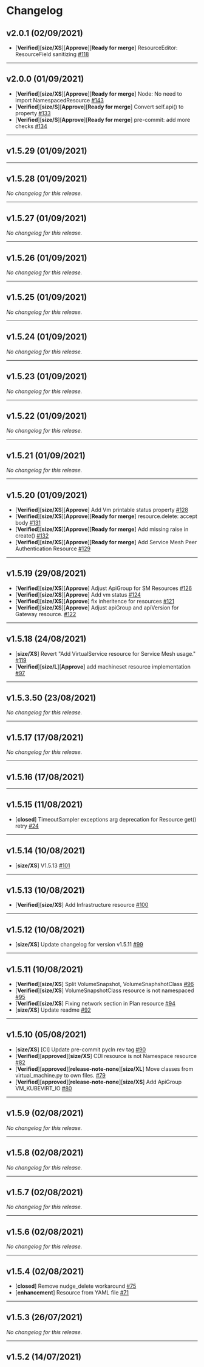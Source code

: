 # Changelog

## v2.0.1 (02/09/2021)
- [**Verified**][**size/XS**][**Approve**][**Ready for merge**] ResourceEditor: ResourceField sanitizing [#118](https://github.com/RedHatQE/openshift-python-wrapper/pull/118)

---

## v2.0.0 (01/09/2021)
- [**Verified**][**size/XS**][**Approve**][**Ready for merge**] Node: No need to import NamespacedResource [#143](https://github.com/RedHatQE/openshift-python-wrapper/pull/143)
- [**Verified**][**size/S**][**Approve**][**Ready for merge**] Convert self.api() to property [#133](https://github.com/RedHatQE/openshift-python-wrapper/pull/133)
- [**Verified**][**size/S**][**Approve**][**Ready for merge**] pre-commit: add more checks [#134](https://github.com/RedHatQE/openshift-python-wrapper/pull/134)

---

## v1.5.29 (01/09/2021)

---

## v1.5.28 (01/09/2021)
*No changelog for this release.*

---

## v1.5.27 (01/09/2021)
*No changelog for this release.*

---

## v1.5.26 (01/09/2021)
*No changelog for this release.*

---

## v1.5.25 (01/09/2021)
*No changelog for this release.*

---

## v1.5.24 (01/09/2021)
*No changelog for this release.*

---

## v1.5.23 (01/09/2021)
*No changelog for this release.*

---

## v1.5.22 (01/09/2021)
*No changelog for this release.*

---

## v1.5.21 (01/09/2021)
*No changelog for this release.*

---

## v1.5.20 (01/09/2021)
- [**Verified**][**size/XS**][**Approve**] Add Vm printable status property [#128](https://github.com/RedHatQE/openshift-python-wrapper/pull/128)
- [**Verified**][**size/XS**][**Approve**][**Ready for merge**] resource.delete: accept body [#131](https://github.com/RedHatQE/openshift-python-wrapper/pull/131)
- [**Verified**][**size/XS**][**Approve**][**Ready for merge**] Add missing raise in create() [#132](https://github.com/RedHatQE/openshift-python-wrapper/pull/132)
- [**Verified**][**size/XS**][**Approve**][**Ready for merge**] Add Service Mesh Peer Authentication Resource [#129](https://github.com/RedHatQE/openshift-python-wrapper/pull/129)

---

## v1.5.19 (29/08/2021)
- [**Verified**][**size/XS**][**Approve**] Adjust ApiGroup for SM Resources [#126](https://github.com/RedHatQE/openshift-python-wrapper/pull/126)
- [**Verified**][**size/XS**][**Approve**] Add vm status [#124](https://github.com/RedHatQE/openshift-python-wrapper/pull/124)
- [**Verified**][**size/XS**][**Approve**] fix inheritence for resources [#121](https://github.com/RedHatQE/openshift-python-wrapper/pull/121)
- [**Verified**][**size/XS**][**Approve**] Adjust apiGroup and apiVersion for Gateway resource. [#122](https://github.com/RedHatQE/openshift-python-wrapper/pull/122)

---

## v1.5.18 (24/08/2021)
- [**size/XS**] Revert "Add VirtualService resource for Service Mesh usage." [#119](https://github.com/RedHatQE/openshift-python-wrapper/pull/119)
- [**Verified**][**size/L**][**Approve**] add machineset resource implementation [#97](https://github.com/RedHatQE/openshift-python-wrapper/pull/97)

---

## v1.5.3.50 (23/08/2021)
*No changelog for this release.*

---

## v1.5.17 (17/08/2021)
*No changelog for this release.*

---

## v1.5.16 (17/08/2021)

---

## v1.5.15 (11/08/2021)
- [**closed**] TimeoutSampler exceptions arg deprecation for Resource get() retry [#24](https://github.com/RedHatQE/openshift-python-wrapper/pull/24)

---

## v1.5.14 (10/08/2021)
- [**size/XS**] V1.5.13 [#101](https://github.com/RedHatQE/openshift-python-wrapper/pull/101)

---

## v1.5.13 (10/08/2021)
- [**Verified**][**size/XS**] Add Infrastructure resource [#100](https://github.com/RedHatQE/openshift-python-wrapper/pull/100)

---

## v1.5.12 (10/08/2021)
- [**size/XS**] Update changelog for version v1.5.11 [#99](https://github.com/RedHatQE/openshift-python-wrapper/pull/99)

---

## v1.5.11 (10/08/2021)
- [**Verified**][**size/XS**] Split VolumeSnapshot, VolumeSnaphshotClass [#96](https://github.com/RedHatQE/openshift-python-wrapper/pull/96)
- [**Verified**][**size/XS**] VolumeSnapshotClass resource is not namespaced [#95](https://github.com/RedHatQE/openshift-python-wrapper/pull/95)
- [**Verified**][**size/XS**] Fixing network section in Plan resource [#94](https://github.com/RedHatQE/openshift-python-wrapper/pull/94)
- [**size/XS**] Update readme [#92](https://github.com/RedHatQE/openshift-python-wrapper/pull/92)

---

## v1.5.10 (05/08/2021)
- [**size/XS**] [CI] Update pre-commit pycln rev tag [#90](https://github.com/RedHatQE/openshift-python-wrapper/pull/90)
- [**Verified**][**approved**][**size/XS**] CDI resource is not Namespace resource [#82](https://github.com/RedHatQE/openshift-python-wrapper/pull/82)
- [**Verified**][**approved**][**release-note-none**][**size/XL**] Move classes from virtual_machine.py to own files. [#79](https://github.com/RedHatQE/openshift-python-wrapper/pull/79)
- [**Verified**][**approved**][**release-note-none**][**size/XS**] Add ApiGroup VM_KUBEVIRT_IO [#80](https://github.com/RedHatQE/openshift-python-wrapper/pull/80)

---

## v1.5.9 (02/08/2021)
*No changelog for this release.*

---

## v1.5.8 (02/08/2021)
*No changelog for this release.*

---

## v1.5.7 (02/08/2021)
*No changelog for this release.*

---

## v1.5.6 (02/08/2021)
*No changelog for this release.*

---

## v1.5.4 (02/08/2021)
- [**closed**] Remove nudge_delete workaround [#75](https://github.com/RedHatQE/openshift-python-wrapper/issues/75)
- [**enhancement**] Resource from YAML file [#71](https://github.com/RedHatQE/openshift-python-wrapper/issues/71)

---

## v1.5.3 (26/07/2021)
*No changelog for this release.*

---

## v1.5.2 (14/07/2021)
